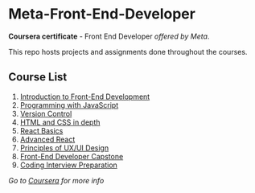 # Meta-Front-End-Developer

**Coursera certificate** - Front End Developer _offered by Meta_.

This repo hosts projects and assignments done throughout the courses.

## Course List

1. [Introduction to Front-End Development](https://www.coursera.org/learn/introduction-to-front-end-development?specialization=meta-front-end-developer)
2. [Programming with JavaScript](https://www.coursera.org/learn/programming-with-javascript?specialization=meta-front-end-developer)
3. [Version Control](https://www.coursera.org/learn/introduction-to-version-control?specialization=meta-front-end-developer)
4. [HTML and CSS in depth](https://www.coursera.org/learn/html-and-css-in-depth?specialization=meta-front-end-developer)
5. [React Basics](https://www.coursera.org/learn/react-basics?specialization=meta-front-end-developer)
6. [Advanced React](https://www.coursera.org/learn/advanced-react?specialization=meta-front-end-developer)
7. [Principles of UX/UI Design](https://www.coursera.org/learn/principles-of-ux-ui-design?specialization=meta-front-end-developer)
8. [Front-End Developer Capstone](https://www.coursera.org/learn/meta-front-end-developer-capstone?specialization=meta-front-end-developer)
9. [Coding Interview Preparation](https://www.coursera.org/learn/coding-interview-preparation?specialization=meta-front-end-developer)

_Go to [Coursera](https://www.coursera.org/professional-certificates/meta-front-end-developer) for more info_
